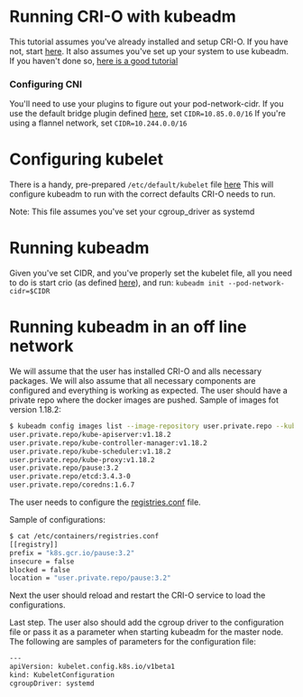 # Running CRI-O with kubeadm

This tutorial assumes you've already installed and setup CRI-O. If you have not, start [here](setup.md).
It also assumes you've set up your system to use kubeadm. If you haven't done so, [here is a good tutorial](https://www.mirantis.com/blog/how-install-kubernetes-kubeadm/)

### Configuring CNI

You'll need to use your plugins to figure out your pod-network-cidr. If you use the default bridge plugin defined [here](/contrib/cni/10-crio-bridge.conf), set
```CIDR=10.85.0.0/16```
If you're using a flannel network, set
```CIDR=10.244.0.0/16```

# Configuring kubelet

There is a handy, pre-prepared `/etc/default/kubelet` file [here](https://gist.githubusercontent.com/haircommander/2c07cc23887fa7c7f083dc61c7ef5791/raw/73e3d27dcd57e7de237c08758f76e0a368547648/cri-o-kubeadm)
This will configure kubeadm to run with the correct defaults CRI-O needs to run.

Note: This file assumes you've set your cgroup_driver as systemd

# Running kubeadm

Given you've set CIDR, and you've properly set the kubelet file, all you need to do is start crio (as defined [here](setup.md)), and run:
`kubeadm init --pod-network-cidr=$CIDR`

# Running kubeadm in an off line network

We will assume that the user has installed CRI-O and alls necessary packages. We will also assume that all necessary components are configured and everything is working as expected. The user should have a private repo where the docker images are pushed. Sample of images fot version 1.18.2:

```bash
$ kubeadm config images list --image-repository user.private.repo --kubernetes-version=v1.18.2
user.private.repo/kube-apiserver:v1.18.2
user.private.repo/kube-controller-manager:v1.18.2
user.private.repo/kube-scheduler:v1.18.2
user.private.repo/kube-proxy:v1.18.2
user.private.repo/pause:3.2
user.private.repo/etcd:3.4.3-0
user.private.repo/coredns:1.6.7
```

The user needs to configure the [registries.conf](https://www.mankier.com/5/containers-registries.conf) file.

Sample of configurations:

```bash
$ cat /etc/containers/registries.conf
[[registry]]
prefix = "k8s.gcr.io/pause:3.2"
insecure = false
blocked = false
location = "user.private.repo/pause:3.2"
```

Next the user should reload and restart the CRI-O service to load the configurations.

Last step. The user also should add the cgroup driver to the configuration file or pass it as a parameter when starting kubeadm for the master node.  The following are samples of parameters for the configuration file:

```bash
---
apiVersion: kubelet.config.k8s.io/v1beta1
kind: KubeletConfiguration
cgroupDriver: systemd
```
